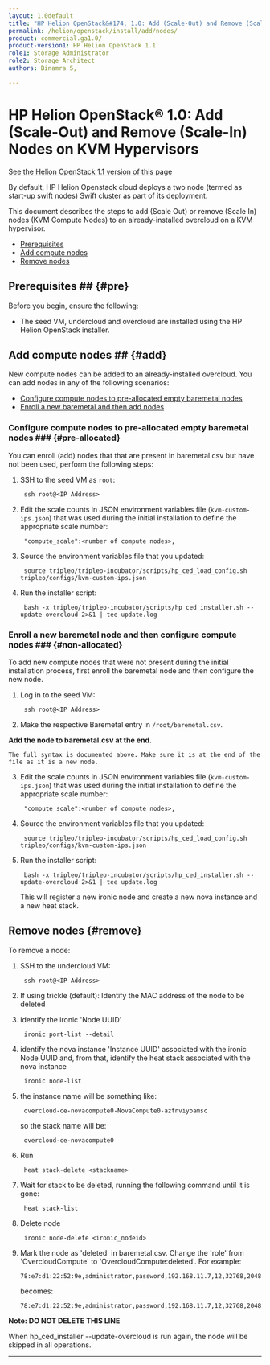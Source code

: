 ```yaml
---
layout: 1.0default
title: "HP Helion OpenStack&#174; 1.0: Add (Scale-Out) and Remove (Scale-In) Nodes on KVM Hypervisors"
permalink: /helion/openstack/install/add/nodes/
product: commercial.ga1.0/
product-version1: HP Helion OpenStack 1.1
role1: Storage Administrator
role2: Storage Architect
authors: Binamra S, 

---
```

<!--PUBLISHED-->


<script>

function PageRefresh {
onLoad="window.refresh"
}

PageRefresh();

</script>

<!--
<p style="font-size: small;"> <a href="/helion/openstack/install-beta/prereqs/">&#9664; PREV</a> | <a href="/helion/openstack/install-beta-overview/">&#9650; UP</a> | <a href="/helion/openstack/install-beta/vsa/">NEXT &#9654;</a> </p>
-->

# HP Helion OpenStack&#174; 1.0: Add (Scale-Out) and Remove (Scale-In) Nodes on KVM Hypervisors
[See the Helion OpenStack 1.1 version of this page](/helion/openstack/1.1/install/add/nodes/)

<!---This document describes the steps to add and remove nodes (scale in or scale out the VSA and Compute nodes) on an already installed overcloud-->
By default, HP Helion Openstack cloud deploys a two node (termed as start-up swift nodes) Swift cluster as part of its deployment.

This document describes the steps to add (Scale Out) or remove (Scale In) nodes (KVM Compute Nodes) to an already-installed overcloud on a KVM hypervisor. 

- [Prerequisites](#pre)
- [Add compute nodes](#add)
- [Remove nodes](#remove)

## Prerequisites ## {#pre}

Before you begin, ensure the following:

- The seed VM, undercloud and overcloud are installed using the HP Helion OpenStack installer.

## Add compute nodes ## {#add}

New compute nodes can be added to an already-installed overcloud. You can add nodes in any of the following scenarios:

- [Configure compute nodes to pre-allocated empty baremetal nodes](#pre-allocated)
- [Enroll a new baremetal and then add nodes](#non-allocated)

### Configure compute nodes to pre-allocated empty baremetal nodes ### {#pre-allocated}

You can enroll (add) nodes that that are present in baremetal.csv but have not been used, perform the following steps:


1. SSH to the seed VM as `root`:

 		ssh root@<IP Address>

2. Edit the scale counts in JSON environment variables file (`kvm-custom-ips.json`) that was used during the initial installation to define the appropriate scale number:

		"compute_scale":<number of compute nodes>,

3. Source the environment variables file that you updated:  

		source tripleo/tripleo-incubator/scripts/hp_ced_load_config.sh tripleo/configs/kvm-custom-ips.json

4. Run the installer script:

		bash -x tripleo/tripleo-incubator/scripts/hp_ced_installer.sh --update-overcloud 2>&1 | tee update.log


### Enroll a new baremetal node and then configure compute nodes ### {#non-allocated}

To add new compute nodes that were not present during the initial installation process, first enroll the baremetal node and then configure the new node.

1. Log in to the seed VM:

		ssh root@<IP Address>

2. Make the respective Baremetal entry in `/root/baremetal.csv`.   
	<!---If the `/root/overcloud-config.json` is not present, copy the overcloud template config file to `/root/overcloud-config.json`: 
		cp /root/tripleo/tripleo-incubator/scripts/ee-config.json /root/overcloud-config.json-->
**Add the node to baremetal.csv at the end.**

    The full syntax is documented above. Make sure it is at the end of the file as it is a new node.
3. Edit the scale counts in JSON environment variables file (`kvm-custom-ips.json`) that was used during the initial installation to define the appropriate scale number:

		"compute_scale":<number of compute nodes>,

4. Source the environment variables file that you updated:  

		source tripleo/tripleo-incubator/scripts/hp_ced_load_config.sh tripleo/configs/kvm-custom-ips.json

5. Run the installer script:

		bash -x tripleo/tripleo-incubator/scripts/hp_ced_installer.sh --update-overcloud 2>&1 | tee update.log


   This will register a new ironic node and create a new nova instance and a new heat stack.


## Remove nodes {#remove}

To remove a node:

1. SSH to the undercloud VM:

		ssh root@<IP Address>

2. If using trickle (default):
   Identify the MAC address of the node to be deleted

		

3. identify the ironic 'Node UUID'

		ironic port-list --detail

4. identify the nova instance 'Instance UUID' associated with the ironic Node UUID and, from that, identify the heat stack associated with the nova instance


		ironic node-list

5. the instance name will be something like:

		overcloud-ce-novacompute0-NovaCompute0-aztnviyoamsc
   so the stack name will be:

		overcloud-ce-novacompute0



1. Run

		heat stack-delete <stackname>

6. Wait for stack to be deleted, running the following command until it is gone:

		heat stack-list 

1. Delete node

		ironic node-delete <ironic_nodeid>

8. 	Mark the node as 'deleted' in baremetal.csv. Change the 'role' from 'OvercloudCompute' to 'OvercloudCompute:deleted'.
    For example:

		78:e7:d1:22:52:9e,administrator,password,192.168.11.7,12,32768,2048,OvercloudCompute,IPMI

    becomes:

		78:e7:d1:22:52:9e,administrator,password,192.168.11.7,12,32768,2048,OvercloudCompute:deleted,IPMI
**Note: DO NOT DELETE THIS LINE**

When hp&#95;ced&#95;installer --update-overcloud is run again, the node will be skipped in all operations.



		


----

     
